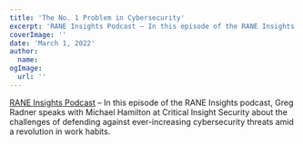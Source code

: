 ```yaml
---
title: 'The No. 1 Problem in Cybersecurity'
excerpt: 'RANE Insights Podcast – In this episode of the RANE Insights podcast, Greg Radner speaks with Michael Hamilton at Critical Insight Security about the challenges of defending against ever-increasing cybersecurity threats amid a revolution in work habits.'
coverImage: ''
date: 'March 1, 2022'
author:
  name:
ogImage:
  url: ''
---
```


[RANE Insights Podcast](https://worldview.stratfor.com/article/rane-insights-no-1-problem-cybersecurity) – In this episode of the RANE Insights podcast, Greg Radner speaks with Michael Hamilton at Critical Insight Security about the challenges of defending against ever-increasing cybersecurity threats amid a revolution in work habits.